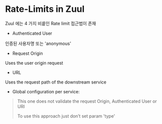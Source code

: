 # Rate-Limits in Zuul

Zuul 에는 4 가지 비릍인 Rate limit 접근법이 존재

- Authenticated User

인증된 사용자명 또는 'anonymous'

- Request Origin

Uses the user origin request

- URL

Uses the request path of the downstream service

- Global configuration per service:

> This one does not validate the request Origin, Authenticated User or URI
>
> To use this approach just don’t set param 'type'
